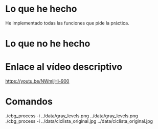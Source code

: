 # Lo que he hecho

He implementado todas las funciones que pide la práctica.

# Lo que no he hecho

# Enlace al vídeo descriptivo

https://youtu.be/NWmijHi-900

# Comandos
./cbg_process -i ../data/gray_levels.png ../data/gray_levels.png
./cbg_process -i ../data/ciclista_original.jpg ../data/ciclista_original.jpg